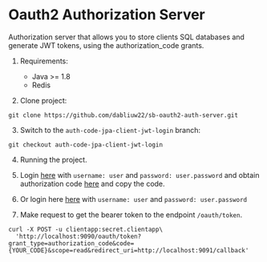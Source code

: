 # Oauth2 Authorization Server

Authorization server that allows you to store clients SQL databases and generate JWT tokens, using the authorization_code grants.

1. Requirements:
	* Java >= 1.8
	* Redis

2. Clone project:

```
git clone https://github.com/dabliuw22/sb-oauth2-auth-server.git
```

3. Switch to the `auth-code-jpa-client-jwt-login` branch:

```
git checkout auth-code-jpa-client-jwt-login
```

4. Running the project.

5. Login [here](http://localhost:9090/login) with `username: user` and `password: user.password` and obtain authorization code [here](http://localhost:9090/oauth/authorize?client_id=clientapp&redirect_uri=http://localhost:9091/callback&response_type=code&scope=read) and copy the code.

6. Or login here [here](http://localhost:9090/login?protocol=oauth2&client_id=clientapp&redirect_uri=http://localhost:9091/callback&response_type=code&scope=read) with `username: user` and `password: user.password`

7. Make request to get the bearer token to the endpoint `/oauth/token`.

```
curl -X POST -u clientapp:secret.clientapp\
  'http://localhost:9090/oauth/token?grant_type=authorization_code&code={YOUR_CODE}&scope=read&redirect_uri=http://localhost:9091/callback'
```
